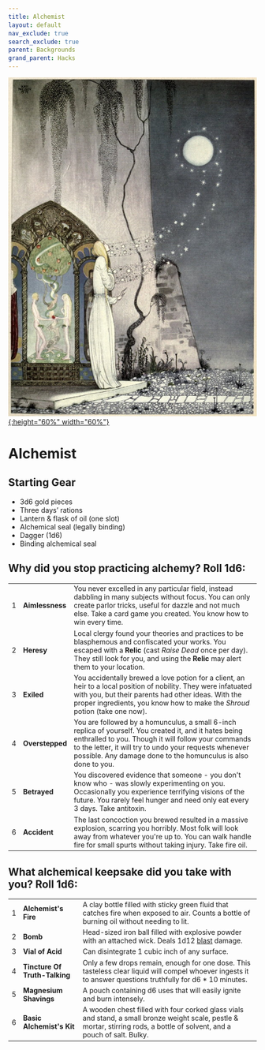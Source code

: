 ```yaml
---
title: Alchemist
layout: default
nav_exclude: true
search_exclude: true
parent: Backgrounds
grand_parent: Hacks
---
```


[![Alt text](/img/backgrounds/alchemist.jpg "East of the Sun and West of the Moon, illustrated by Kay Nielsen"){:height="60%" width="60%"}](/img/backgrounds/alchemist.jpg)

# Alchemist

## Starting Gear

- 3d6 gold pieces
- Three days’ rations
- Lantern & flask of oil (one slot)
- Alchemical seal (legally binding)
- Dagger (1d6)
- Binding alchemical seal

## Why did you stop practicing alchemy? Roll 1d6:

||                 ||
| ---- | ---- |----|
|1|**Aimlessness**| You never excelled in any particular field, instead dabbling in many subjects without focus. You can only create parlor tricks, useful for dazzle and not much else. Take a card game you created. You know how to win every time.|
|2|**Heresy**| Local clergy found your theories and practices to be blasphemous and confiscated your works. You escaped with a **Relic** (cast _Raise Dead_ once per day). They still look for you, and using the **Relic** may alert them to your location.|
|3|**Exiled**| You accidentally brewed a love potion for a client, an heir to a local position of nobility. They were infatuated with you, but their parents had other ideas. With the proper ingredients, you know how to make the _Shroud_ potion (take one now).|
|4|**Overstepped**| You are followed by a homunculus, a small 6-inch replica of yourself. You created it, and it hates being enthralled to you. Though it will follow your commands to the letter, it will try to undo your requests whenever possible. Any damage done to the homunculus is also done to you.|
|5|**Betrayed**| You discovered evidence that someone - you don't know who - was slowly experimenting on you. Occasionally you experience terrifying visions of the future. You rarely feel hunger and need only eat every 3 days. Take antitoxin.  |
|6|**Accident**| The last concoction you brewed resulted in a massive explosion, scarring you horribly. Most folk will look away from whatever you're up to. You can walk handle fire for small spurts without taking injury. Take fire oil.|

## What alchemical keepsake did you take with you? Roll 1d6:

||                 ||
| ---- | ---- |----|
|1|**Alchemist's Fire**|A clay bottle filled with sticky green fluid that catches fire when exposed to air. Counts a bottle of burning oil without needing to lit.|
|2|**Bomb**|Head-sized iron ball filled with explosive powder with an attached wick. Deals 1d12 [blast](https://cairnrpg.com/cairn-srd/#blast) damage.|
|3|**Vial of Acid**|Can disintegrate 1 cubic inch of any surface.|
|4|**Tincture Of Truth-Talking**|Only a few drops remain, enough for one dose. This tasteless clear liquid will compel whoever ingests it to answer questions truthfully for d6 \* 10 minutes.|
|5|**Magnesium Shavings**|A pouch containing d6 uses that will easily ignite and burn intensely.|
|6|**Basic Alchemist's Kit**|A wooden chest filled with four corked glass vials and stand, a small bronze weight scale, pestle & mortar, stirring rods, a bottle of solvent, and a pouch of salt. Bulky.|
